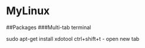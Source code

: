 # MyLinux

##Packages
###Multi-tab terminal

sudo apt-get install xdotool
ctrl+shift+t - open new tab
